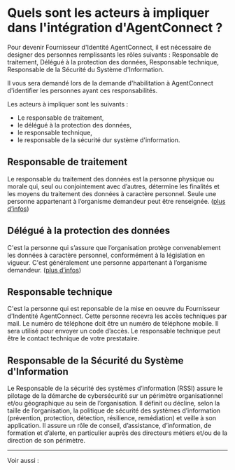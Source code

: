 # Quels sont les acteurs à impliquer dans l'intégration d'AgentConnect ?

Pour devenir Fournisseur d'Identité AgentConnect, il est nécessaire de designer des personnes remplissants les rôles suivants : Responsable de traitement, Délégué à la protection des données, Responsable technique, Responsable de la Sécurité du Système d'Information. 

Il vous sera demandé lors de la demande d'habilitation à AgentConnect d'identifier les personnes ayant ces responsabilités. 

Les acteurs à impliquer sont les suivants : 

- Le responsable de traitement,
- le délégué à la protection des données,
- le responsable technique,
- le responsable de la sécurité dur système d'information.


## Responsable de traitement

Le responsable du traitement des données est la personne physique ou morale qui, seul ou conjointement avec d’autres, détermine les finalités et les moyens du traitement des données à caractère personnel. Seule une personne appartenant à l’organisme demandeur peut être renseignée. ([plus d’infos](https://www.cnil.fr/fr/definition/responsable-de-traitement))

## Délégué à la protection des données

C'est la personne qui s’assure que l’organisation protège convenablement les données à caractère personnel, conformément à la législation en vigueur. C'est généralement une personne appartenant à l’organisme demandeur. ([plus d’infos](https://www.cnil.fr/fr/designation-dpo))

##  Responsable technique

C'est la personne qui est reponsable de la mise en oeuvre du Fournisseur d'Indentité AgentConnect. Cette personne recevra les accès techniques par mail. Le numéro de téléphone doit être un numéro de téléphone mobile. Il sera utilisé pour envoyer un code d’accès. Le responsable technique peut être le contact technique de votre prestataire. 

## Responsable de la Sécurité du Système d'Information 

Le Responsable de la sécurité des systèmes d’information (RSSI)
assure le pilotage de la démarche de cybersécurité sur un périmètre
organisationnel et/ou géographique au sein de l’organisation. Il définit
ou décline, selon la taille de l’organisation, la politique de sécurité des
systèmes d’information (prévention, protection, détection, résilience,
remédiation) et veille à son application. Il assure un rôle de conseil,
d’assistance, d’information, de formation et d’alerte, en particulier
auprès des directeurs métiers et/ou de la direction de son périmètre.


---

Voir aussi : 

